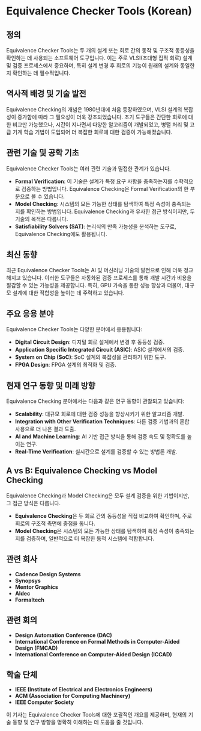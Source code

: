 # Equivalence Checker Tools (Korean)

## 정의
Equivalence Checker Tools는 두 개의 설계 또는 회로 간의 동작 및 구조적 동등성을 확인하는 데 사용되는 소프트웨어 도구입니다. 이는 주로 VLSI(초대형 집적 회로) 설계 및 검증 프로세스에서 중요하며, 특히 설계 변경 후 회로의 기능이 원래의 설계와 동일한지 확인하는 데 필수적입니다.

## 역사적 배경 및 기술 발전
Equivalence Checking의 개념은 1980년대에 처음 등장하였으며, VLSI 설계의 복잡성이 증가함에 따라 그 필요성이 더욱 강조되었습니다. 초기 도구들은 간단한 회로에 대한 비교만 가능했으나, 시간이 지나면서 다양한 알고리즘이 개발되었고, 병렬 처리 및 고급 기계 학습 기법이 도입되어 더 복잡한 회로에 대한 검증이 가능해졌습니다.

## 관련 기술 및 공학 기초
Equivalence Checker Tools는 여러 관련 기술과 밀접한 관계가 있습니다. 
- **Formal Verification**: 이 기술은 설계가 특정 요구 사항을 충족하는지를 수학적으로 검증하는 방법입니다. Equivalence Checking은 Formal Verification의 한 부분으로 볼 수 있습니다.
- **Model Checking**: 시스템의 모든 가능한 상태를 탐색하여 특정 속성이 충족되는지를 확인하는 방법입니다. Equivalence Checking과 유사한 접근 방식이지만, 두 기술의 목적은 다릅니다.
- **Satisfiability Solvers (SAT)**: 논리식의 만족 가능성을 분석하는 도구로, Equivalence Checking에도 활용됩니다.

## 최신 동향
최근 Equivalence Checker Tools는 AI 및 머신러닝 기술의 발전으로 인해 더욱 정교해지고 있습니다. 이러한 도구들은 자동화된 검증 프로세스를 통해 개발 시간과 비용을 절감할 수 있는 가능성을 제공합니다. 특히, GPU 가속을 통한 성능 향상과 더불어, 대규모 설계에 대한 적합성을 높이는 데 주력하고 있습니다.

## 주요 응용 분야
Equivalence Checker Tools는 다양한 분야에서 응용됩니다:
- **Digital Circuit Design**: 디지털 회로 설계에서 변경 후 동등성 검증.
- **Application Specific Integrated Circuit (ASIC)**: ASIC 설계에서의 검증.
- **System on Chip (SoC)**: SoC 설계의 복잡성을 관리하기 위한 도구.
- **FPGA Design**: FPGA 설계의 최적화 및 검증.

## 현재 연구 동향 및 미래 방향
Equivalence Checking 분야에서는 다음과 같은 연구 동향이 관찰되고 있습니다:
- **Scalability**: 대규모 회로에 대한 검증 성능을 향상시키기 위한 알고리즘 개발.
- **Integration with Other Verification Techniques**: 다른 검증 기법과의 혼합 사용으로 더 나은 결과 도출.
- **AI and Machine Learning**: AI 기반 접근 방식을 통해 검증 속도 및 정확도를 높이는 연구.
- **Real-Time Verification**: 실시간으로 설계를 검증할 수 있는 방법론 개발.

## A vs B: Equivalence Checking vs Model Checking
Equivalence Checking과 Model Checking은 모두 설계 검증을 위한 기법이지만, 그 접근 방식은 다릅니다. 
- **Equivalence Checking**은 두 회로 간의 동등성을 직접 비교하여 확인하며, 주로 회로의 구조적 측면에 중점을 둡니다.
- **Model Checking**은 시스템의 모든 가능한 상태를 탐색하여 특정 속성이 충족되는지를 검증하며, 일반적으로 더 복잡한 동적 시스템에 적합합니다.

## 관련 회사
- **Cadence Design Systems**
- **Synopsys**
- **Mentor Graphics**
- **Aldec**
- **Formaltech**

## 관련 회의
- **Design Automation Conference (DAC)**
- **International Conference on Formal Methods in Computer-Aided Design (FMCAD)**
- **International Conference on Computer-Aided Design (ICCAD)**

## 학술 단체
- **IEEE (Institute of Electrical and Electronics Engineers)**
- **ACM (Association for Computing Machinery)**
- **IEEE Computer Society**

이 기사는 Equivalence Checker Tools에 대한 포괄적인 개요를 제공하며, 현재의 기술 동향 및 연구 방향을 명확히 이해하는 데 도움을 줄 것입니다.